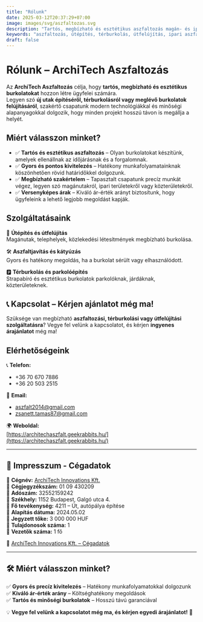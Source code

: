 ```yaml
---
title: "Rólunk"
date: 2025-03-12T20:37:29+07:00
image: images/svg/aszfaltozas.svg
description: "Tartós, megbízható és esztétikus aszfaltozás magán- és ipari területeken. Útépítés, térburkolás, útfelújítás gyors és precíz kivitelezéssel."
keywords: "aszfaltozás, útépítés, térburkolás, útfelújítás, ipari aszfaltozás, kátyúzás, parkolóépítés, bitumenes burkolat"
draft: false
---
```


# Rólunk – ArchiTech Aszfaltozás  

Az **ArchiTech Aszfaltozás** célja, hogy **tartós, megbízható és esztétikus burkolatokat** hozzon létre ügyfelei számára.  
Legyen szó **új utak építéséről, térburkolásról vagy meglévő burkolatok felújításáról**, szakértő csapatunk modern technológiákkal és minőségi alapanyagokkal dolgozik, hogy minden projekt hosszú távon is megállja a helyét.  

## Miért válasszon minket?  

- ✅ **Tartós és esztétikus aszfaltozás** – Olyan burkolatokat készítünk, amelyek ellenállnak az időjárásnak és a forgalomnak.  
- ✅ **Gyors és pontos kivitelezés** – Hatékony munkafolyamatainknak köszönhetően rövid határidőkkel dolgozunk.  
- ✅ **Megbízható szakértelem** – Tapasztalt csapatunk precíz munkát végez, legyen szó magánutakról, ipari területekről vagy közterületekről.  
- ✅ **Versenyképes árak** – Kiváló ár-érték arányt biztosítunk, hogy ügyfeleink a lehető legjobb megoldást kapják.  

## Szolgáltatásaink  

🚧 **Útépítés és útfelújítás**  
Magánutak, telephelyek, közlekedési létesítmények megbízható burkolása.  

🛠 **Aszfaltjavítás és kátyúzás**  
Gyors és hatékony megoldás, ha a burkolat sérült vagy elhasználódott.  

🅿 **Térburkolás és parkolóépítés**  
Strapabíró és esztétikus burkolatok parkolóknak, járdáknak, közterületeknek.  

## 📞 **Kapcsolat – Kérjen ajánlatot még ma!**  

Szüksége van megbízható **aszfaltozási, térburkolási vagy útfelújítási szolgáltatásra**? Vegye fel velünk a kapcsolatot, és kérjen **ingyenes árajánlatot** még ma!  

## **Elérhetőségeink**  

📞 **Telefon:**  
- +36 70 670 7886  
- +36 20 503 2515 

📧 **Email:**  
- [aszfalt2014@gmail.com](mailto:aszfalt2014@gmail.com)  
- [zsanett.tamas87@gmail.com](mailto:zsanett.tamas87@gmail.com)  

🌍 **Weboldal:**  
[https://architechaszfalt.geekrabbits.hu/](https://architechaszfalt.geekrabbits.hu/)  

---

## 🏢 **Impresszum - Cégadatok**  

🔹 **Cégnév:** [ArchiTech Innovations Kft.](https://www.e-cegjegyzek.hu/)  
🔹 **Cégjegyzékszám:** 01 09 430209  
🔹 **Adószám:** 32552159242  
🔹 **Székhely:** 1152 Budapest, Galgó utca 4.  
🔹 **Fő tevékenység:** 4211 – Út, autópálya építése  
🔹 **Alapítás dátuma:** 2024.05.02  
🔹 **Jegyzett tőke:** 3 000 000 HUF  
🔹 **Tulajdonosok száma:** 1  
🔹 **Vezetők száma:** 1 fő  

📜
[ArchiTech Innovations Kft. – Cégadatok](https://www.e-cegjegyzek.hu/?cegadatlap/0109430209/Cegbetekintes)  

---

## 🛠 **Miért válasszon minket?**  
✅ **Gyors és precíz kivitelezés** – Hatékony munkafolyamatokkal dolgozunk  
✅ **Kiváló ár-érték arány** – Költséghatékony megoldások  
✅ **Tartós és minőségi burkolatok** – Hosszú távú garanciával  

💡 **Vegye fel velünk a kapcsolatot még ma, és kérjen egyedi árajánlatot!** 🚧  